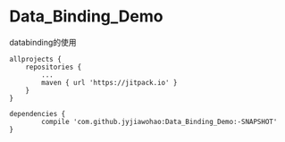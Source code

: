 # Data_Binding_Demo  
databinding的使用

	allprojects {
		repositories {
			...
			maven { url 'https://jitpack.io' }
		}
	}
  
  	dependencies {
	        compile 'com.github.jyjiawohao:Data_Binding_Demo:-SNAPSHOT'
	}

